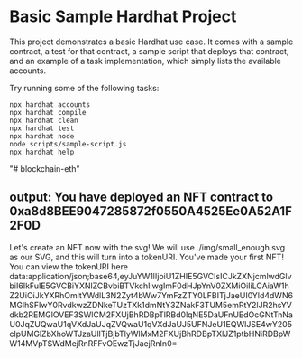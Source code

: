 # Basic Sample Hardhat Project

This project demonstrates a basic Hardhat use case. It comes with a sample contract, a test for that contract, a sample script that deploys that contract, and an example of a task implementation, which simply lists the available accounts.

Try running some of the following tasks:

```shell
npx hardhat accounts
npx hardhat compile
npx hardhat clean
npx hardhat test
npx hardhat node
node scripts/sample-script.js
npx hardhat help
```
"# blockchain-eth" 


output:
You have deployed an NFT contract to 0xa8d8BEE9047285872f0550A4525Ee0A52A1F2F0D
----------------------------------------------------
Let's create an NFT now with the svg!
We will use ./img/small_enough.svg as our SVG, and this will turn into a tokenURI.
You've made your first NFT!
You can view the tokenURI here data:application/json;base64,eyJuYW1lIjoiU1ZHIE5GVCIsICJkZXNjcmlwdGlvbiI6IkFuIE5GVCBiYXNlZCBvbiBTVkchIiwgImF0dHJpYnV0ZXMiOiIiLCAiaW1hZ2UiOiJkYXRhOmltYWdlL3N2Zyt4bWw7YmFzZTY0LFBITjJaeUI0Yld4dWN6MGlhSFIwY0RvdkwzZDNkeTUzTXk1dmNtY3ZNakF3TUM5emRtY2lJR2hsYVdkb2REMGlOVEF3SWlCM2FXUjBhRDBpTlRBd0lqNE5DaUFnUEdOcGNtTnNaU0JqZUQwaU1qVXdJaUJqZVQwaU1qVXdJaUJ5UFNJeU1EQWlJSE4wY205clpUMGlZbXhoWTJzaUlITjBjbTlyWlMxM2FXUjBhRDBpTXlJZ1ptbHNiRDBpWW14MVpTSWdMejRnRFFvOEwzTjJaejRnIn0=